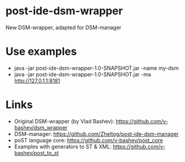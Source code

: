 # post-ide-dsm-wrapper
New DSM-wrapper, adapted for DSM-manager

# Use examples

- java -jar post-ide-dsm-wrapper-1.0-SNAPSHOT.jar -name my-dsm
- java -jar post-ide-dsm-wrapper-1.0-SNAPSHOT.jar -ma http://127.0.1.1:8181

# Links

- Original DSM-wrapper (by Vlad Bashev): https://github.com/v-bashev/dsm_wrapper
- DSM-manager: https://github.com/Zheltog/post-ide-dsm-manager
- poST language core: https://github.com/v-bashev/post_core
- Examples with generators to ST & XML: https://github.com/v-bashev/post_to_st
